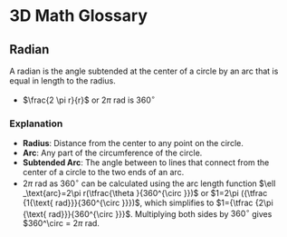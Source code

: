 # 3D Math Glossary

## Radian

A radian is the angle subtended at the center of a circle by an arc that is equal in length to the radius.

- $\frac{2 \pi r}{r}$ or $2 \pi$ rad is $360^\circ$

### Explanation

- **Radius**: Distance from the center to any point on the circle.
- **Arc**: Any part of the circumference of the circle.
- **Subtended Arc**: The angle between to lines that connect from the center of a circle to the two ends of an arc.
- $2 \pi$ rad as $360^\circ$ can be calculated using the arc length function $\ell _\text{arc}=2\pi r(\tfrac{\theta }{360^{\circ }})$ or $1=2\pi ({\tfrac {1{\text{ rad}}}{360^{\circ }}})$, which simplifies to $1={\tfrac {2\pi {\text{ rad}}}{360^{\circ }}}$. Multiplying both sides by $360^\circ$ gives $360^\circ = $2 \pi \text{ rad}$.